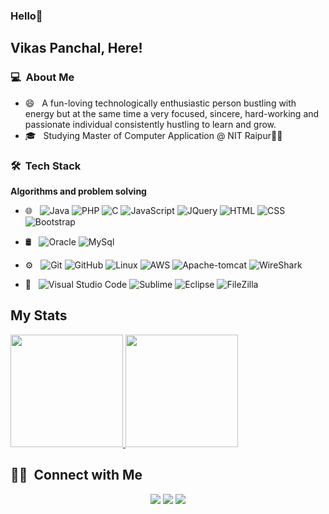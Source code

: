 <!--
**vickypl/vickypl** is a ✨ _special_ ✨ repository because its `README.md` (this file) appears on your GitHub profile.

Here are some ideas to get you started:

- 🔭 I’m currently working on ....
- 🌱 I’m currently learning ...
- 👯 I’m looking to collaborate on ...
- 🤔 I’m looking for help with ...
- 💬 Ask me about ...
- 📫 How to reach me: ...
- 😄 Pronouns: ...
- ⚡ Fun fact: ...
-->
  ### Hello👋

## Vikas Panchal, Here!

### 💻 &nbsp;About Me

- 😄 &nbsp; A fun-loving technologically enthusiastic person bustling with energy but at the same time a very focused, sincere, hard-working and passionate individual consistently hustling to learn and grow.
- 🎓 &nbsp; Studying Master of Computer Application @ NIT Raipur👩‍💻

### 🛠 &nbsp;Tech Stack

  **Algorithms and problem solving**

- 🌐 &nbsp;
  ![Java](https://img.shields.io/badge/-Java-333333?style=flat&logo=java)
  ![PHP](https://img.shields.io/badge/-PHP-333333?style=flat&logo=php)
  ![C](https://img.shields.io/badge/-C-333333?style=flat&logo=C)
  ![JavaScript](https://img.shields.io/badge/-JavaScript-333333?style=flat&logo=javascript)
  ![JQuery](https://img.shields.io/badge/-JQuery-333333?style=flat&logo=JQuery)
  ![HTML](https://img.shields.io/badge/-HTML-333333?style=flat&logo=HTML5)
  ![CSS](https://img.shields.io/badge/-css-333333?style=flat&logo=css3)
  ![Bootstrap](https://img.shields.io/badge/-Bootstrap-333333?style=flat&logo=bootstrap&logoColor=563D7C)
  
- 🛢 &nbsp;
  ![Oracle](https://img.shields.io/badge/-ORACLE-333333?style=flat&logo=sqlite)
  ![MySql](https://img.shields.io/badge/-MYSQL-333333?style=flat&logo=sqlite)
 
- ⚙️ &nbsp;
  ![Git](https://img.shields.io/badge/-Git-333333?style=flat&logo=git)
  ![GitHub](https://img.shields.io/badge/-GitHub-333333?style=flat&logo=github)
  ![Linux](https://img.shields.io/badge/-Linux-333333?style=flat&logo=Linux)
  ![AWS](https://img.shields.io/badge/-Aws-333333?style=flat&logo=Aws)
  ![Apache-tomcat](https://img.shields.io/badge/-ApacheTomcat-333333?style=flat&logo=ApacheTomcat)
  ![WireShark](https://img.shields.io/badge/-Wireshark-333333?style=flat&logo=WireShark)

- 🔧 &nbsp;
  ![Visual Studio Code](https://img.shields.io/badge/-Visual%20Studio%20Code-333333?style=flat&logo=visual-studio-code&logoColor=007ACC)
  ![Sublime](https://img.shields.io/badge/-Sublime-333333?style=flat&logo=Sublime)
  ![Eclipse](https://img.shields.io/badge/-Eclips-333333?style=flat&logo=Eclipse&logoColor=007ACC)
  ![FileZilla](https://img.shields.io/badge/-FileZilla-333333?style=flat&logo=FileZilla&logoColor=007ACC)
 

## My Stats

<p>
<a href="https://github.com/vickypl">
  <img height="180em" src="https://github-readme-stats.vercel.app/api?username=vickypl&show_icons=true&theme=dark" />
  <img height="180em" src="https://github-readme-stats-eight-theta.vercel.app/api/top-langs/?username=vickypl&layout=compact&langs_count=8&theme=algolia"/>
</a>
</p>

## 🤝🏻 &nbsp;Connect with Me

<p align="center">
<a href="https://twitter.com/thevickypl"><img src="https://img.shields.io/badge/-https://twitter.com/thevickypl-D14836?style=flat-square&logo=twitter&logoColor=blue"/></a> 
<a href="https://www.linkedin.com/in/vicky-pl/"><img src="https://img.shields.io/badge/-Vikas%20Panchal-0077B5?style=flat-square&logo=Linkedin&logoColor=white"/></a>
<a href="mailto:vicky542011@gmail.com"><img src="https://img.shields.io/badge/-vicky542011@gmail.com-D14836?style=flat-square&logo=Gmail&logoColor=white"/></a>
